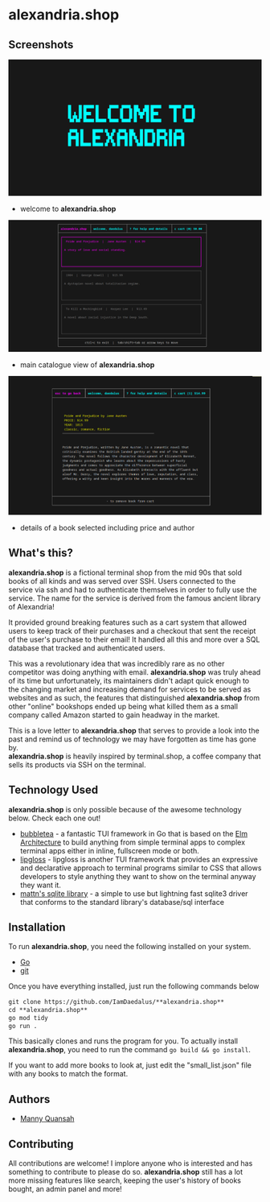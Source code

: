 # alexandria.shop
## Screenshots 
![welcome](./assets/welcome.png)
* welcome to **alexandria.shop**

![catalogue](./assets/catalogue.png)
* main catalogue view of **alexandria.shop**

![details](./assets/details.png)
* details of a book selected including price and author

## What's this?
**alexandria.shop** is a fictional terminal shop from the mid 90s that sold books of all
kinds and was served over SSH. Users connected to the service via ssh and had to authenticate
themselves in order to fully use the service. The name for the service is derived from the
famous ancient library of Alexandria!  
  
It provided ground breaking features such as a cart system that allowed users to keep
track of their purchases and a checkout that sent the receipt of the user's purchase to their
email! It handled all this and more over a SQL database that tracked and authenticated users.  
   
This was a revolutionary idea that was incredibly rare as no other competitor was
doing anything with email. **alexandria.shop** was truly ahead of its time but unfortunately, its
maintainers didn't adapt quick enough to the changing market and increasing demand for services
to be served as websites and as such, the features that distinguished **alexandria.shop** from
other "online" bookshops ended up being what killed them as a small company called Amazon
started to gain headway in the market.

This is a love letter to **alexandria.shop** that serves to provide a look into the past and remind
us of technology we may have forgotten as time has gone by.  
**alexandria.shop** is heavily inspired by terminal.shop, a coffee company that sells its products
via SSH on the terminal.


## Technology Used
**alexandria.shop** is only possible because of the awesome technology below. Check each one out!  
* [bubbletea](https://github.com/charmbracelet/bubbletea) - a fantastic TUI framework in Go that is based on the [Elm Architecture](https://guide.elm-lang.org/architecture/) to build anything
from simple terminal apps to complex terminal apps either in inline, fullscreen mode or both.
* [lipgloss](https://github.com/charmbracelet/lipgloss) - lipgloss is another TUI framework that provides an expressive and declarative approach to terminal
programs similar to CSS that allows developers to style anything they want to show on the terminal anyway they
want it.
* [mattn's sqlite library](https://github.com/mattn/go-sqlite3) - a simple to use but lightning fast sqlite3 driver that conforms to the standard library's
database/sql interface

## Installation
To run **alexandria.shop**, you need the following installed on your system.
* [Go](https://go.dev/doc/install)
* [git](https://git-scm.com/book/en/v2/Getting-Started-Installing-Git)

Once you have everything installed, just run the following commands below

```
git clone https://github.com/IamDaedalus/**alexandria.shop**
cd **alexandria.shop**
go mod tidy
go run .
```

This basically clones and runs the program for you. To actually install **alexandria.shop**, you
need to run the command ```go build && go install```.

If you want to add more books to look at, just edit the "small_list.json" file with any books
to match the format.

## Authors
* [Manny Quansah](https://www.linkedin.com/in/IamDaedalus)

## Contributing
All contributions are welcome! I implore anyone who is interested and has something to
contribute to please do so. **alexandria.shop** still has a lot more missing features like search,
keeping the user's history of books bought, an admin panel and more!
